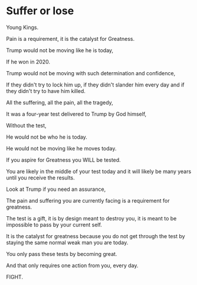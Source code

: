 # Suffer or lose

Young Kings.

Pain is a requirement, it is the catalyst for Greatness.

Trump would not be moving like he is today,

If he won in 2020.

Trump would not be moving with such determination and confidence,

If they didn't try to lock him up, if they didn't slander him every day and if they didn't try to have him killed.

All the suffering, all the pain, all the tragedy,

It was a four-year test delivered to Trump by God himself,

Without the test,

He would not be who he is today.

He would not be moving like he moves today.

If you aspire for Greatness you WILL be tested.

You are likely in the middle of your test today and it will likely be many years until you receive the results.

Look at Trump if you need an assurance,

The pain and suffering you are currently facing is a requirement for greatness.

The test is a gift, it is by design meant to destroy you, it is meant to be impossible to pass by your current self.

It is the catalyst for greatness because you do not get through the test by staying the same normal weak man you are today.

You only pass these tests by becoming great.

And that only requires one action from you, every day.

FIGHT.
